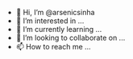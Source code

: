 - 👋 Hi, I’m @arsenicsinha
- 👀 I’m interested in ...
- 🌱 I’m currently learning ...
- 💞️ I’m looking to collaborate on ...
- 📫 How to reach me ...

<!---
arsenicsinha/arsenicsinha is a ✨ special ✨ repository because its `README.md` (this file) appears on your GitHub profile.
You can click the Preview link to take a look at your changes.
--->
